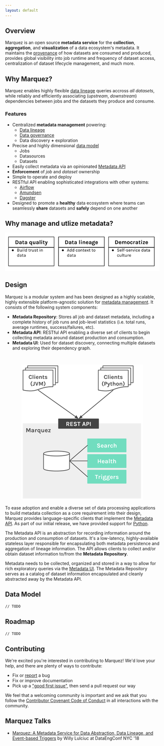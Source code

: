 ```yaml
---
layout: default
---
```


## Overview

Marquez is an open source **metadata service** for the **collection**, **aggregation**, and **visualization** of a data ecosystem's metadata. It maintains the [provenance](https://en.wikipedia.org/wiki/Provenance#Data_provenance) of how datasets are consumed and produced, provides global visibility into job runtime and frequency of dataset access, centralization of dataset lifecycle management, and much more.


## Why Marquez?

Marquez enables highly flexible [data lineage](https://en.wikipedia.org/wiki/Data_lineage) queries accross _all datasets_, while reliably and efficiently associating (_upstream_, _downstream_) dependencies between jobs and the datasets they produce and consume.

### Features

* Centralized **metadata management** powering:
  * [Data lineage](https://en.wikipedia.org/wiki/Data_lineage)
  * [Data governance](https://en.wikipedia.org/wiki/Data_governance)
  * Data discovery **+** exploration
* Precise and highly dimensional [data model](#data-model)
  * Jobs
  * Datasources
  * Datasets 
* Easily collect metadata via an opinionated [Metadata API](./openapi.html)
* **Enforcement** of _job_ and _dataset_ ownership
* Simple to operate and deploy
* RESTful API enabling sophisticated integrations with other systems:
  * [Airflow](https://airflow.apache.org)
  * [Amundsen](https://github.com/lyft/amundsenfrontendlibrary)
  * [Dagster](https://github.com/dagster-io/dagster)
* Designed to promote a **healthy** data ecosystem where teams can seamlessly **share** datasets and **safely** depend on one another

## Why manage and utlize metadata?

<p align="center">
  <img src="./assets/images/healthy_data_ecosystem.png">
</p>

## Design

Marquez is a modular system and has been designed as a highly scalable, highly extensible platform-agnostic solution for [metadata management](https://en.wikipedia.org/wiki/Metadata_management). It consists of the following system components:

* **Metadata Repository**: Stores all job and dataset metadata, including a complete history of job runs and job-level statistics (i.e. total runs, average runtimes, success/failures, etc).
* **Metadata API**: RESTful API enabling a diverse set of clients to begin collecting metadata around dataset production and consumption.
* **Metadata UI**: Used for dataset discovery, connecting multiple datasets and exploring their dependency graph.

<br/>

<p align="center">
  <img src="./assets/images/design.png">
</p>

To ease adoption and enable a diverse set of data processing applications to build metadata collection as a core requirement into their design, Marquez provides language-specific clients that implement the [Metadata API](./openapi.html). As part of our initial release, we have provided support for [Python](https://github.com/MarquezProject/marquez-python).

The Metadata API is an abstraction for recording information around the production and consumption of datasets. It's a low-latency, highly-available stateless layer responsible for encapsulating both metadata persistence and aggregation of lineage information. The API allows clients to collect and/or obtain dataset information to/from the **Metadata Repository**.

Metadata needs to be collected, organized and stored in a way to allow for rich exploratory queries via the [Metadata UI](https://github.com/MarquezProject/marquez-web). The Metadata Repository serves as a catalog of dataset information encapsulated and cleanly abstracted away by the Metadata API.

## Data Model

`// TODO`

## Roadmap

`// TODO`

## Contributing

We're excited you're interested in contributing to Marquez! We'd love your help, and there are plenty of ways to contribute:

* Fix or [report](https://github.com/MarquezProject/marquez/issues/new) a bug
* Fix or improve documentation
* Pick up a ["good first issue"](https://github.com/MarquezProject/marquez/labels/good%20first%20issue), then send a pull request our way

We feel that a welcoming community is important and we ask that you follow the [Contributor Covenant Code of Conduct](https://github.com/MarquezProject/marquez/blob/master/CODE_OF_CONDUCT.md) in all interactions with the community.

## Marquez Talks

* [Marquez: A Metadata Service for Data Abstraction, Data Lineage, and Event-based Triggers](https://www.datacouncil.ai/speaker/marquez-a-metadata-service-for-data-abstraction-data-lineage-and-event-based-triggers) by Willy Lulciuc at DataEngConf NYC '18
